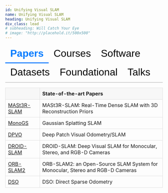 ```yaml
---
id: Unifying Visual SLAM
name: Unifying Visual SLAM
heading: Unifying Visual SLAM
div_class: lead
# subheading: Will Catch Your Eye
# image: "http://placehold.it/500x500"
---
```


<style>
  .tab-buttons {
    display: flex;
    flex-wrap: wrap;
    border-bottom: 2px solid #ccc;
    margin-bottom: 1rem;
  }

  .tab-buttons button {
    background: none;
    border: none;
    border-bottom: 3px solid transparent;
    padding: 10px 16px;
    cursor: pointer;
    font-size: 2rem;
    transition: border-color 0.3s, background-color 0.3s;
  }

  .tab-buttons button:hover {
    background-color: #f0f0f0;
  }

  .tab-buttons button.active {
    border-bottom: 3px solid #007bff;
    font-weight: bold;
    color: #007bff;
  }

  .tab-content {
    display: none;
  }

  .tab-content.active {
    display: block;
  }

  table {
    width: 100%;
    border-collapse: collapse;
    margin-bottom: 1rem;
  }

  th, td {
    padding: 8px;
    border: 1px solid #ddd;
    text-align: left;
  }

  th {
    background-color: #f7f7f7;
  }
</style>

<div>
  <div class="tab-buttons">
    <button class="active" onclick="showTab('tab1', this)">Papers</button>
    <button onclick="showTab('tab2', this)">Courses</button>
    <button onclick="showTab('tab3', this)">Software</button>
    <button onclick="showTab('tab4', this)">Datasets</button>
    <button onclick="showTab('tab5', this)">Foundational</button>
    <button onclick="showTab('tab6', this)">Talks</button>
  </div>

  <div id="tab1" class="tab-content active">
    <table>
      <thead><tr><th></th><th>State-of-the-art Papers</th></tr></thead>
      <tbody>
        <tr><td><a href="https://edexheim.github.io/mast3r-slam/">MASt3R-SLAM</a></td><td>MASt3R-SLAM: Real-Time Dense SLAM with 3D Reconstruction Priors</td></tr>
        <tr><td><a href="https://rmurai.co.uk/projects/GaussianSplattingSLAM/">MonoGS</a></td><td>Gaussian Splatting SLAM</td></tr>
        <tr><td><a href="https://github.com/princeton-vl/DPVO">DPVO</a></td><td>Deep Patch Visual Odometry/SLAM</td></tr>
        <tr><td><a href="https://github.com/princeton-vl/DROID-SLAM">DROID-SLAM</a></td><td>DROID-SLAM: Deep Visual SLAM for Monocular, Stereo, and RGB-D Cameras</td></tr>
        <tr><td><a href="https://github.com/raulmur/ORB_SLAM2">ORB-SLAM2</a></td><td>ORB-SLAM2: an Open-Source SLAM System for Monocular, Stereo and RGB-D Cameras</td></tr>
        <tr><td><a href="https://github.com/JakobEngel/dso">DSO</a></td><td>DSO: Direct Sparse Odometry</td></tr>
      </tbody>
    </table>
  </div>

  <div id="tab2" class="tab-content">
    <table>
      <thead><tr><th></th><th>Courses / Educational Materials / Tutorials</th></tr></thead>
      <tbody>
        <tr><td><a href="https://github.com/SLAM-Handbook-contributors/slam-handbook-public-release">SLAM Handbook</a></td><td>SLAM Handbook</td></tr>
        <tr><td><a href="https://www.youtube.com/watch?v=U6vr3iNrwRA&list=PLgnQpQtFTOGQrZ4O5QzbIHgl3b1JHimN_">SLAM-Course</a></td><td>SLAM-Course (2013/14; Cyrill Stachniss)</td></tr>
        <tr><td><a href="https://www.youtube.com/watch?v=BuRCJ2fegcc">SLAM - 5 Minutes with Cyrill</a></td><td>SLAM - 5 Minutes with Cyrill</td></tr>
      </tbody>
    </table>
  </div>

  <div id="tab3" class="tab-content">
    <table>
      <thead><tr><th></th><th>Software Frameworks/Libraries</th></tr></thead>
      <tbody>
        <tr><td><a href="https://github.com/alejandrofontan/VSLAM-LAB">VSLAM-LAB</a></td><td>VSLAM-LAB: A Comprehensive Framework for Visual SLAM Baselines and Datasets</td></tr>
        <tr><td><a href="https://github.com/gmberton/VPR-methods-evaluation">VPR-methods</a></td><td>VPR-methods-evaluation</td></tr>
        <tr><td><a href="https://github.com/luigifreda/pyslam">PySLAM</a></td><td>A python implementation of a Visual SLAM pipeline that supports monocular, stereo and RGBD cameras.</td></tr>
        <tr><td><a href="https://github.com/luigifreda/slamplay">slamplay</a></td><td>A collection of powerful tools to start playing and experimenting with SLAM in C++.</td></tr>
      </tbody>
    </table>
  </div>

  <div id="tab4" class="tab-content">
    <table>
      <thead><tr><th></th><th>Datasets</th></tr></thead>
      <tbody>
        <tr><td><a href="https://zuriich.github.io/CroCoDL/">CroCoDL</a></td><td>Augmented reality visual localization benchmark with data from legged robots, and evaluating human-robot, cross-device mapping and localization.</td></tr>
      </tbody>
    </table>
  </div>

  <div id="tab5" class="tab-content">
    <table>
      <thead><tr><th></th><th>Foundational Papers</th></tr></thead>
      <tbody>
        <tr><td><a href="https://www.robots.ox.ac.uk/~gk/publications/KleinMurray2007ISMAR.pdf">PTAM</a></td><td>Parallel Tracking and Mapping for Small AR Workspace</td></tr>
        <tr><td><a href="https://ieeexplore.ieee.org/stamp/stamp.jsp?arnumber=4160954">MonoSLAM</a></td><td>MonoSLAM: Real-Time Single Camera SLAM</td></tr>
      </tbody>
    </table>
  </div>

  <div id="tab6" class="tab-content">
    <table>
      <thead><tr><th></th><th>Talks</th></tr></thead>
      <tbody>
        <tr><td><a href="https://www.youtube.com/watch?v=s9yc9-d-Vc8">Talk</a></td><td>Daniel Cremers | Deep and Direct Visual SLAM | Tartan SLAM Series</td></tr>
        <tr><td><a href="https://www.youtube.com/watch?v=PQFfJnmK26A">Talk</a></td><td>From SLAM to Spatial AI - Andrew Davison Robotics Today</td></tr>
        <tr><td><a href="https://www.youtube.com/watch?v=svzQgfkrxZc">Talk</a></td><td>Graph-based representations for Spatial-AI | Andrew Davison | Tartan SLAM Series</td></tr>
      </tbody>
    </table>
  </div>
</div>

<script>
  function showTab(tabId, button) {
    document.querySelectorAll('.tab-content').forEach(el => el.classList.remove('active'));
    document.getElementById(tabId).classList.add('active');
    document.querySelectorAll('.tab-buttons button').forEach(btn => btn.classList.remove('active'));
    button.classList.add('active');
  }
</script>
